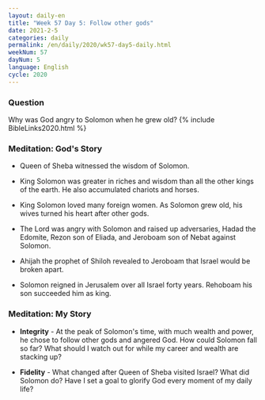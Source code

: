 ```yaml
---
layout: daily-en
title: "Week 57 Day 5: Follow other gods"
date: 2021-2-5 
categories: daily
permalink: /en/daily/2020/wk57-day5-daily.html
weekNum: 57
dayNum: 5
language: English
cycle: 2020
---
```


### Question     
Why was God angry to Solomon when he grew old?
{% include BibleLinks2020.html %} 

### Meditation: God's Story   
+ Queen of Sheba witnessed the wisdom of Solomon. 

+ King Solomon was greater in riches and wisdom than all the other kings of the earth. He also accumulated chariots and horses. 

+ King Solomon loved many foreign women. As Solomon grew old, his wives turned his heart after other gods. 

+ The Lord was angry with Solomon and raised up adversaries, Hadad the Edomite, Rezon son of Eliada, and Jeroboam son of Nebat against Solomon. 

+ Ahijah the prophet of Shiloh revealed to Jeroboam that Israel would be broken apart. 

+ Solomon reigned in Jerusalem over all Israel forty years. Rehoboam his son succeeded him as king. 

### Meditation: My Story   
+ **Integrity** - At the peak of Solomon's time, with much wealth and power, he chose to follow other gods and angered God. How could Solomon fall so far? What should I watch out for while my career and wealth are stacking up? 

+ **Fidelity** - What changed after Queen of Sheba visited Israel? What did Solomon do? Have I set a goal to glorify God every moment of my daily life? 
